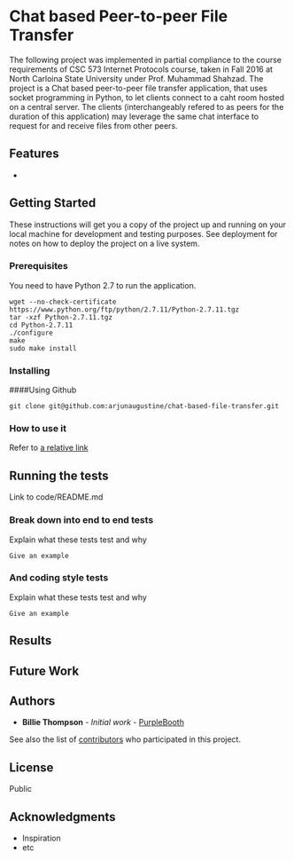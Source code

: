 # Chat based Peer-to-peer File Transfer

The following project was implemented in partial compliance to the course requirements of CSC 573 Internet Protocols course, taken in Fall 2016 at North Carloina State University under Prof. Muhammad Shahzad.
The project is a Chat based peer-to-peer file transfer application, that uses socket programming in Python, to let clients connect to a caht room hosted on a central server. The clients (interchangeably refered to as peers for the duration of this application) may leverage the same chat interface to request for and receive files from other peers.

## Features

* 

## Getting Started

These instructions will get you a copy of the project up and running on your local machine for development and testing purposes. See deployment for notes on how to deploy the project on a live system.

### Prerequisites

You need to have Python 2.7 to run the application.
 
```
wget --no-check-certificate https://www.python.org/ftp/python/2.7.11/Python-2.7.11.tgz
tar -xzf Python-2.7.11.tgz  
cd Python-2.7.11
./configure  
make  
sudo make install 
```

### Installing

####Using Github

```
git clone git@github.com:arjunaugustine/chat-based-file-transfer.git
```

### How to use it

Refer to [a relative link](code/README.md)

## Running the tests

Link to code/README.md

### Break down into end to end tests

Explain what these tests test and why

```
Give an example
```

### And coding style tests

Explain what these tests test and why

```
Give an example

```

## Results


## Future Work



## Authors

* **Billie Thompson** - *Initial work* - [PurpleBooth](https://github.com/PurpleBooth)

See also the list of [contributors](https://github.com/your/project/contributors) who participated in this project.

## License

Public

## Acknowledgments


* Inspiration
* etc

